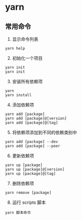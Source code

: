 # yarn

## 常用命令

1. 显示命令列表

```shell
yarn help
```

2. 初始化一个项目

```shell
yarn init
yarn init
```

3. 安装所有依赖项

```shell
yarn
yarn install
```

4. 添加依赖项

```shell
yarn add [package]
yarn add [package]@[version]
yarn add [package]@[tag]
```

5. 将依赖项添加到不同的依赖类别中

```shell
yarn add [package] --dev
yarn add [package] --peer
```

6. 更新依赖项

```shell
yarn up [package]
yarn up [package]@[version]
yarn up [package]@[tag]
```

7. 删除依赖项

```shell
yarn remove [package]
```

8. 运行 scripts 脚本

```
yarn 脚本命令
```
